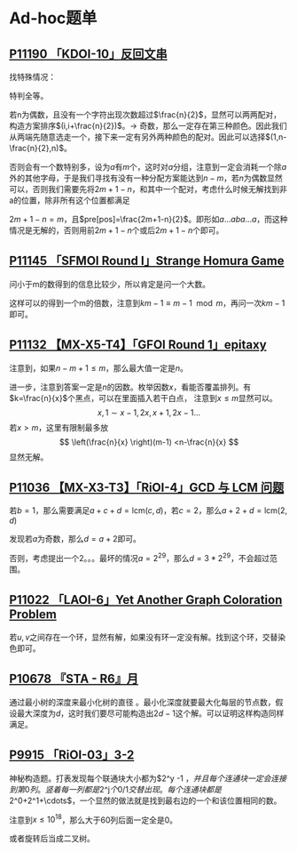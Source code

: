 # Ad-hoc题单

## [P11190 「KDOI-10」反回文串](https://www.luogu.com.cn/problem/P11190)

找特殊情况：

特判全等。

若n为偶数，且没有一个字符出现次数超过$\frac{n}{2}$，显然可以两两配对，构造方案排序$(i,i+\frac{n}{2})$。$\to$ 奇数，那么一定存在第三种颜色。因此我们从两端先随意选走一个，接下来一定有另外两种颜色的配对。因此可以选择$(1,n-\frac{n}{2},n)$。

否则会有一个数特别多，设为$a$有$m$个，这时对$a$分组，注意到一定会消耗一个除$a$外的其他字母，于是我们寻找有没有一种分配方案能达到$n-m$，若$n$为偶数显然可以，否则我们需要先将$2m+1-n$，和其中一个配对，考虑什么时候无解找到非a的位置，除非所有这个位置都满足

$2m+1-n=m$，且$pre[pos]=\frac{2m+1-n}{2}$。即形如$a...aba...a$，而这种情况是无解的，否则用前$2m+1-n$个或后$2m+1-n$个即可。

##  [P11145 「SFMOI Round I」Strange Homura Game](https://www.luogu.com.cn/problem/P11145)

问小于m的数得到的信息比较少，所以肯定是问一个大数。

这样可以的得到一个m的倍数，注意到$km-1\equiv m-1 \mod m$，再问一次$km-1$即可。

## [P11132 【MX-X5-T4】「GFOI Round 1」epitaxy](https://www.luogu.com.cn/problem/P11132)

注意到，如果$n-m+1 \le m$，那么最大值一定是$n$。

进一步，注意到答案一定是$n$的因数。枚举因数$x$，看能否覆盖排列。有$k=\frac{n}{x}$个黑点，可以在里面插入若干白点，
注意到$x\le m$显然可以。
$$
x ,1\sim x-1,2x,x+1,2x-1...
$$
若$x>m$，这里有限制最多放
$$
\left(\frac{n}{x} \right)(m-1) <n-\frac{n}{x} 
$$
显然无解。



## [P11036 【MX-X3-T3】「RiOI-4」GCD 与 LCM 问题](https://www.luogu.com.cn/problem/P11036)

若$b=1$，那么需要满足$a+c+d=\text{lcm}(c,d)$，若$c=2$，那么$a+2+d=\text{lcm}(2,d)$

发现若$a$为奇数，那么$d=a+2$即可。

否则，考虑提出一个2。。。最坏的情况$a=2^{29}$，那么$d=3*2^{29}$，不会超过范围。

## [P11022 「LAOI-6」Yet Another Graph Coloration Problem](https://www.luogu.com.cn/problem/P11022)

若$u,v$之间存在一个环，显然有解，如果没有环一定没有解。找到这个环，交替染色即可。

## [P10678 『STA - R6』月](https://www.luogu.com.cn/problem/P10678)

通过最小树的深度来最小化树的直径 。最小化深度就要最大化每层的节点数，假设最大深度为$d$，这时我们要尽可能构造出$2d-1$这个解。可以证明这样构造同样满足。

## [P9915 「RiOI-03」3-2](https://www.luogu.com.cn/problem/P9915)

神秘构造题。打表发现每个联通块大小都为$2^y -1 $，并且每个连通块一定会连接到第0列。竖着每一列都是$2^j$个0/1交替出现。每个连通块都是$2^0+2^1+\cdots$，一个显然的做法就是找到最右边的一个和该位置相同的数。

注意到$x\le 10^{18}$，那么大于$60$列后面一定全是0。

或者旋转后当成二叉树。

